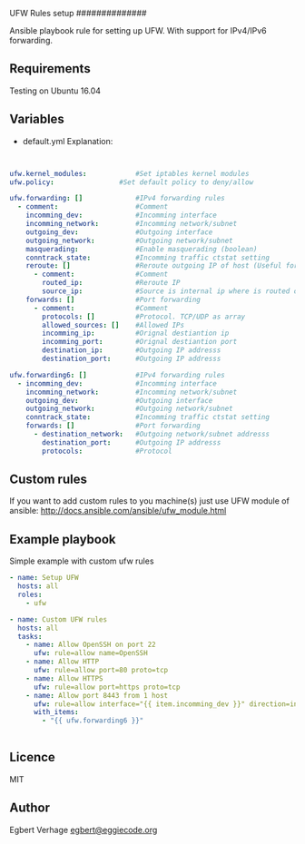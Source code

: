 UFW Rules setup
##############

Ansible playbook rule for setting up UFW. With support for IPv4/IPv6 forwarding.

Requirements 
---------

Testing on Ubuntu 16.04

Variables
---------
- default.yml
Explanation:
```yaml


ufw.kernel_modules:  	       #Set iptables kernel modules
ufw.policy:  		       #Set default policy to deny/allow

ufw.forwarding: []             #IPv4 forwarding rules
  - comment:                   #Comment
    incomming_dev:             #Incomming interface
    incomming_network:         #Incomming network/subnet
    outgoing_dev:              #Outgoing interface
    outgoing_network:          #Outgoing network/subnet
    masquerading:              #Enable masquerading (boolean)
    conntrack_state:           #Incomming traffic ctstat setting
    reroute: []                #Reroute outgoing IP of host (Useful for internal subnets)
      - comment:               #Comment
        routed_ip:             #Reroute IP
        source_ip:             #Source is internal ip where is routed out
    forwards: []               #Port forwarding
      - comment:               #Comment
        protocols: []          #Protocol. TCP/UDP as array
        allowed_sources: []    #Allowed IPs
        incomming_ip:          #Orignal destiantion ip
        incomming_port:        #Orignal destiantion port
        destination_ip:        #Outgoing IP addresss
        destination_port:      #Outgoing IP addresss

ufw.forwarding6: []            #IPv4 forwarding rules
  - incomming_dev:             #Incomming interface
    incomming_network:         #Incomming network/subnet
    outgoing_dev:              #Outgoing interface
    outgoing_network:          #Outgoing network/subnet
    conntrack_state:           #Incomming traffic ctstat setting
    forwards: []               #Port forwarding
      - destination_network:   #Outgoing network/subnet addresss
        destination_port:      #Outgoing IP addresss
        protocols:             #Protocol

```

Custom rules
------------

If you want to add custom rules to you machine(s) just use UFW module of ansible:
http://docs.ansible.com/ansible/ufw_module.html

Example playbook
----------------

Simple example with custom ufw rules
```yaml
- name: Setup UFW 
  hosts: all
  roles:
    - ufw

- name: Custom UFW rules
  hosts: all
  tasks:
    - name: Allow OpenSSH on port 22
      ufw: rule=allow name=OpenSSH
    - name: Allow HTTP 
      ufw: rule=allow port=80 proto=tcp 
    - name: Allow HTTPS 
      ufw: rule=allow port=https proto=tcp 
    - name: Allow port 8443 from 1 host 
      ufw: rule=allow interface="{{ item.incomming_dev }}" direction=in proto=tcp src="2001:db8:1337:beef:cafe::1" to_port=8443
      with_items:
        - "{{ ufw.forwarding6 }}"
    
```


Licence
-------

MIT

Author
-------

Egbert Verhage <egbert@eggiecode.org>
